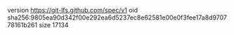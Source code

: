version https://git-lfs.github.com/spec/v1
oid sha256:9805ea90d342f00e292ea6d5237ec8e62581e00e0f3fee17a8d970778161b261
size 17134
